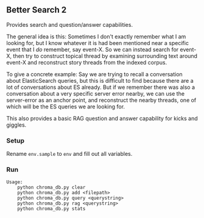 ## Better Search 2
Provides search and question/answer capabilities.

The general idea is this: Sometimes I don't exactly remember what I am looking for, but I know whatever it is had been mentioned near a specific event that I _do_ remember, say event-X. So we can instead search for event-X, then try to construct topical thread by examining surrounding text around event-X and reconstruct story threads from the indexed corpus.


To give a concrete example: Say we are trying to recall a conversation about ElasticSearch queries, but this is difficult to find because there are a lot of conversations about ES already. But if we remember there was also a conversation about a very specific server error nearby, we can use the server-error as an anchor point, and reconstruct the nearby threads, one of which will be the ES queries we are looking for.
 

This also provides a basic RAG question and answer capability for kicks and giggles.


### Setup
Rename `env.sample` to `env` and fill out all variables.


### Run
```
Usage:
    python chroma_db.py clear
    python chroma_db.py add <filepath>
    python chroma_db.py query <querystring>
    python chroma_db.py rag <querystring>
    python chroma_db.py stats
```
